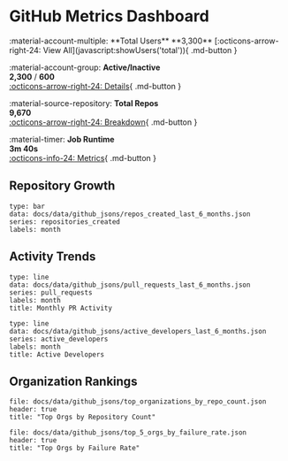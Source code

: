 # GitHub Metrics Dashboard

<div class="grid" markdown>
:material-account-multiple: **Total Users**  
**3,300**  
[:octicons-arrow-right-24: View All](javascript:showUsers('total')){ .md-button }

:material-account-group: **Active/Inactive**  
**2,300** / **600**  
[:octicons-arrow-right-24: Details](javascript:showUsers('active')){ .md-button }

:material-source-repository: **Total Repos**  
**9,670**  
[:octicons-arrow-right-24: Breakdown](javascript:void(0)){ .md-button }

:material-timer: **Job Runtime**  
**3m 40s**  
[:octicons-info-24: Metrics](javascript:void(0)){ .md-button }
</div>

## Repository Growth
``` chart
type: bar
data: docs/data/github_jsons/repos_created_last_6_months.json
series: repositories_created
labels: month
```

## Activity Trends
```chart
type: line
data: docs/data/github_jsons/pull_requests_last_6_months.json
series: pull_requests
labels: month
title: Monthly PR Activity
```

```chart
type: line
data: docs/data/github_jsons/active_developers_last_6_months.json
series: active_developers
labels: month
title: Active Developers
```

## Organization Rankings
```csv-table
file: docs/data/github_jsons/top_organizations_by_repo_count.json
header: true
title: "Top Orgs by Repository Count"
```

```csv-table
file: docs/data/github_jsons/top_5_orgs_by_failure_rate.json
header: true
title: "Top Orgs by Failure Rate"
```

<div id="user-modal" class="modal" hidden>
### User Details
<div id="modal-content"></div>
<button onclick="document.getElementById('user-modal').hidden=true">Close</button>
</div>

<script src="../js/interactivity.js"></script>
